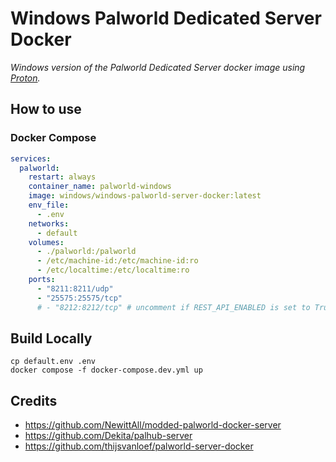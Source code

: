 # Windows Palworld Dedicated Server Docker
*Windows version of the Palworld Dedicated Server docker image using [Proton](https://github.com/GloriousEggroll/proton-ge-custom).*


## How to use

### Docker Compose

```yaml
services:
  palworld:
    restart: always
    container_name: palworld-windows
    image: windows/windows-palworld-server-docker:latest
    env_file:
      - .env
    networks:
      - default
    volumes:
      - ./palworld:/palworld
      - /etc/machine-id:/etc/machine-id:ro
      - /etc/localtime:/etc/localtime:ro
    ports:
      - "8211:8211/udp"
      - "25575:25575/tcp"
      # - "8212:8212/tcp" # uncomment if REST_API_ENABLED is set to True
```



## Build Locally

```
cp default.env .env
docker compose -f docker-compose.dev.yml up
```

## Credits

* https://github.com/NewittAll/modded-palworld-docker-server
* https://github.com/Dekita/palhub-server
* https://github.com/thijsvanloef/palworld-server-docker